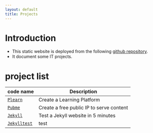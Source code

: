 ```yaml
---
layout: default
title: Projects
---
```


[//]: #(Reference)
[prj_plearn]: ./list/plearn/README
[prj_pubme]:  ./list/pubme/README
[prj_jekyll]: ./list/jekyll/README
[prj_source]: https://github.com/abelgacem/project
[prj_test]:   index


# Introduction
- This static website is deployed from the following [github repository][prj_source].
- It document some IT projects.



# project list

|code name|Description|
|-|-|
|[`Plearn`][prj_plearn]|Create a Learning Platform|
|[`Pubme`][prj_pubme]|Create a free public IP to serve content|
|[`Jekyll`][prj_jekyll]|Test a Jekyll website in 5 minutes|
|[`Jekylltest`][prj_test]|test|

<br>

